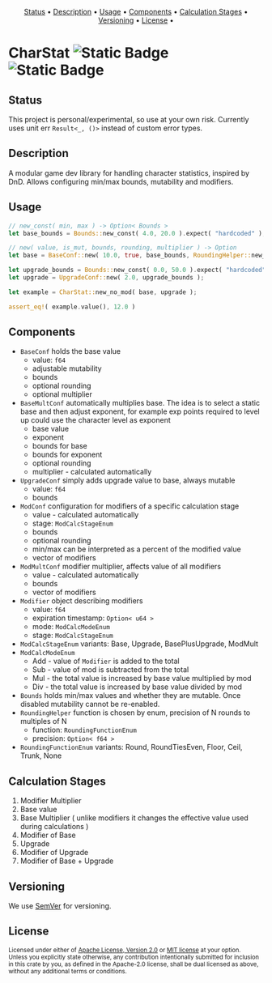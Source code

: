 <p align="center">
	<a href="#status">Status</a> •
	<a href="#description">Description</a> •
	<a href="#usage">Usage</a> •
	<a href="#components">Components</a> •
	<a href="#calculation-stages">Calculation Stages</a> •
	<a href="#versioning">Versioning</a> •
	<a href="#license">License</a> •
</p>

# CharStat ![Static Badge](https://img.shields.io/badge/CharStat_MSRV-1.72-purple) ![Static Badge](https://img.shields.io/badge/Version-0.1.1-purple)



## Status

This project is personal/experimental, so use at your own risk.
Currently uses unit err `Result<_, ()>` instead of custom error types.


## Description

A modular game dev library for handling character statistics, inspired by DnD. Allows configuring min/max bounds, mutability and modifiers.


## Usage

```rust
// new_const( min, max ) -> Option< Bounds >
let base_bounds = Bounds::new_const( 4.0, 20.0 ).expect( "hardcoded" );

// new( value, is_mut, bounds, rounding, multiplier ) -> Option
let base = BaseConf::new( 10.0, true, base_bounds, RoundingHelper::new_none(), None ).expect( "hardcoded" );

let upgrade_bounds = Bounds::new_const( 0.0, 50.0 ).expect( "hardcoded" );
let upgrade = UpgradeConf::new( 2.0, upgrade_bounds );

let example = CharStat::new_no_mod( base, upgrade );

assert_eq!( example.value(), 12.0 )
```

## Components
- `BaseConf` holds the base value
	- value: `f64`
	- adjustable mutability
	- bounds
	- optional rounding
	- optional multiplier
- `BaseMultConf` automatically multiplies base. The idea is to select a static base and then adjust exponent, for example exp points required to level up could use the character level as exponent
	- base value
	- exponent
	- bounds for base
	- bounds for exponent
	- optional rounding
	- multiplier - calculated automatically
- `UpgradeConf` simply adds upgrade value to base, always mutable
	- value: `f64`
	- bounds
- `ModConf` configuration for modifiers of a specific calculation stage
	- value - calculated automatically
	- stage: `ModCalcStageEnum`
	- bounds
	- optional rounding
	- min/max can be interpreted as a percent of the modified value
	- vector of modifiers
- `ModMultConf` modifier multiplier, affects value of all modifiers
	- value - calculated automatically
	- bounds
	- vector of modifiers
- `Modifier` object describing modifiers
	- value: `f64`
	- expiration timestamp: `Option< u64 >`
	- mode: `ModCalcModeEnum`
	- stage: `ModCalcStageEnum`
- `ModCalcStageEnum` variants: Base, Upgrade, BasePlusUpgrade, ModMult
- `ModCalcModeEnum`
	- Add - value of `Modifier` is added to the total
	- Sub - value of mod is subtracted from the total
	- Mul - the total value is increased by base value multiplied by mod
	- Div - the total value is increased by base value divided by mod
- `Bounds` holds min/max values and whether they are mutable. Once disabled mutability cannot be re-enabled.
- `RoundingHelper` function is chosen by enum, precision of N rounds to multiples of N
	- function: `RoundingFunctionEnum`
	- precision: `Option< f64 >`
- `RoundingFunctionEnum` variants: Round, RoundTiesEven, Floor, Ceil, Trunk, None

## Calculation Stages
1. Modifier Multiplier
2. Base value
3. Base Multiplier ( unlike modifiers it changes the effective value used during calculations )
4. Modifier of Base
5. Upgrade
6. Modifier of Upgrade
7. Modifier of Base + Upgrade


## Versioning
We use <a href="https://semver.org">SemVer</a> for versioning.


## License

<sup>
Licensed under either of <a href="LICENSE-APACHE">Apache License, Version
2.0</a> or <a href="LICENSE-MIT">MIT license</a> at your option.
</sup>

<br>

<sub>
Unless you explicitly state otherwise, any contribution intentionally submitted
for inclusion in this crate by you, as defined in the Apache-2.0 license, shall
be dual licensed as above, without any additional terms or conditions.
</sub>
